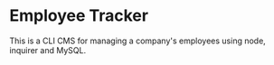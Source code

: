 # Employee Tracker
This is a CLI CMS for managing a company's employees using node, inquirer and MySQL.